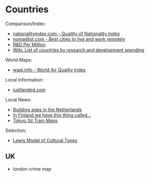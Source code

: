 # Countries

Comparison/Index:
- [nationalityindex.com - Quaility of Nationality Index](https://www.nationalityindex.com/)
- [nomadlist.com - Best cities to live and work remotely](https://nomadlist.com/)
- [R&D Per Million](https://ourworldindata.org/grapher/researchers-in-rd-per-million-people)
- [Wiki: List of countries by research and development spending](https://en.wikipedia.org/wiki/List_of_countries_by_research_and_development_spending)

World Maps:
- [waqi.info - World Air Quality Index](https://waqi.info/)

Local Information:
- [justlanded.com](https://www.justlanded.com/)

Local News:
- [Building ages in the Netherlands](https://parallel.co.uk/netherlands/)
- [In Finland we have this thing called...](http://www.wehave.fi/)
- [Tokyo 3d Train Maps](https://nagix.github.io/mini-tokyo-3d/)


Selection:
- [Lewis Model of Cultural Types](https://uquiz.com/Mkmxxl/what-culture-type-matches-your-personality?p=9961)

## UK
- london crime map
